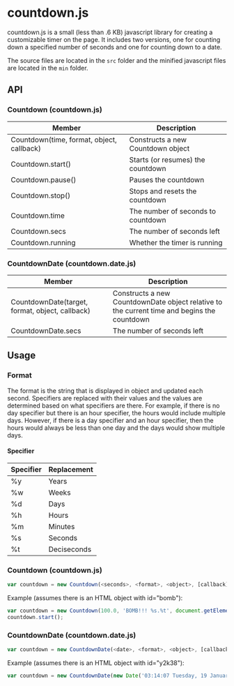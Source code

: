 countdown.js
============

countdown.js is a small (less than .6 KB) javascript library for creating a customizable timer on the page. It includes two versions, one for counting down a specified number of seconds and one for counting down to a date.

The source files are located in the `src` folder and the minified javascript files are located in the `min` folder.


API
---


### Countdown (countdown.js)

| Member                                    | Description                        |
| ----------------------------------------- | ---------------------------------- |
| Countdown(time, format, object, callback) | Constructs a new Countdown object  |
| Countdown.start()                         | Starts (or resumes) the countdown  |
| Countdown.pause()                         | Pauses the countdown               |
| Countdown.stop()                          | Stops and resets the countdown     |
| Countdown.time                            | The number of seconds to countdown |
| Countdown.secs                            | The number of seconds left         |
| Countdown.running                         | Whether the timer is running       |


### CountdownDate (countdown.date.js)

| Member                                          | Description                                                                                 |
| ----------------------------------------------- | ------------------------------------------------------------------------------------------- |
| CountdownDate(target, format, object, callback) | Constructs a new CountdownDate object relative to the current time and begins the countdown |
| CountdownDate.secs                              | The number of seconds left                                                                  |


Usage
-----


### Format
The format is the string that is displayed in object and updated each second. Specifiers are replaced with their values and the values are determined based on what specifiers are there.  For example, if there is no day specifier but there is an hour specifier, the hours would include multiple days. However, if there is a day specifier and an hour specifier, then the hours would always be less than one day and the days would show multiple days.


#### Specifier

| Specifier | Replacement |
| --------- | ----------- |
| %y        | Years       |
| %w        | Weeks       |
| %d        | Days        |
| %h        | Hours       |
| %m        | Minutes     |
| %s        | Seconds     |
| %t        | Deciseconds |


### Countdown (countdown.js)

```javascript
var countdown = new Countdown(<seconds>, <format>, <object>, [callback]);
```

Example (assumes there is an HTML object with id="bomb"):

```javascript
var countdown = new Countdown(100.0, 'BOMB!!! %s.%t', document.getElementById('bomb'), function() { alert('BOOM'); });
countdown.start();
```


### CountdownDate (countdown.date.js)

```javascript
var countdown = new CountdownDate(<date>, <format>, <object>, [callback]);
```

Example (assumes there is an HTML object with id="y2k38"):

```javascript
var countdown = new CountdownDate(new Date('03:14:07 Tuesday, 19 January 2038 UTC'), 'You have %y years, %d days, %h hours, %m minutes, and %s seconds before <a href="http://en.wikipedia.org/wiki/Year_2038_problem">Y2K38</a>.', document.getElementById('y2k38'));
```
